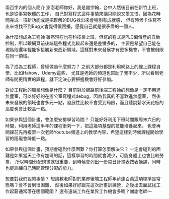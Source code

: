 

兩百字內的個人簡介
澎澎老師你好，我是謝宗翰，台中人然後目前在新竹上班，也是從事寫軟體的工作，
自己對寫程式這件事情來講只能說又愛又恨，因為花時間完成一項新功能或是把難解的BUG找出來會特別有成就感，
但有時候卡住寫不出來或找不到Bug又會覺得很困擾，感覺自己就是很矛盾的一個人。


為什麼想成為工程師
雖然現在也在科技業上班，但寫的程式是PLC偏傳產的自動控制，所以跟網頁前後端這些程式比較起來還是差蠻多的，
主要是希望自己能在現階段還年輕能多接觸新東西新領域，這樣對未來發展才有更多機會，不會被侷限在同一領域。


為了成為工程師，曾經做過什麼努力？
之前大部分都是利用網路上的線上課程自學，比如Hahow、Udemy這些，
尤其是老師的頻道也幫助了我不少，所以看到老師有開更精實的課程，就下定決心要把握機會好好參加。


對於工程師的職業想像是什麼？
目前對於網路前後端工程師的想像是一定不用進無塵室，可以好好的在辦公室寫程式debug，因為我真的不喜歡進無塵室，
然後未來發展的領域也會多元一點，發展性比較不會受到局限，而且聽說薪水天花板的高度也會比較高一點。


如果參與這個計畫，會怎麼安排學習時間？
只能好好利用下班時間跟周末六日的時間，利用老師這半年的課程衝刺一下，把這幾項基礎的技能培養起來，
也會再開課前先再複習一次老師Youtube頻道上的教學內容，希望這樣到時候課程開始學習的阻礙會降低一點。


如果參與這個計畫，預期會碰到什麼困難？你打算怎麼解決它？
一定會碰到的困難是如果當天工作有加班的話，這樣學習的時間就會減少，可能身體上也會比較勞累，
所以時間分配規畫就很重要，到時候會列出一份每日計畫表按表操課，同時也能訓練自己時間管理分配的能力。


想要對我們說的事情？
想請教老師對於業界後端工程師年薪達百萬這項標準是常態嗎？會不會到很困難，
然後如果好好跟完這次計畫訓練營，之後出去面試找工作起薪通常落在哪個範圍？
還有遠端工作在業界工作機會多嗎？謝謝老師～
